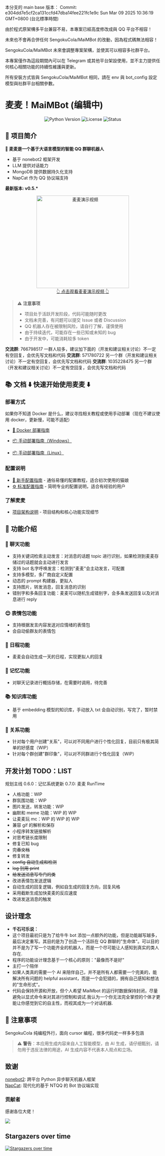 本分支的 main base 版本：
Commit: e304dd7e5cf2ca131ccfd47dba14fee221fc1e9c
Sun Mar 09 2025 10:36:19 GMT+0800 (台北標準時間)

由於程式原架構多平台兼容不易，本專案已經高度修改成與 QQ 平台不相容！

未來也不會再合併任何 SengokuCola/MaiMBot 的改動，因為程式碼無法相容！

SengokuCola/MaiMBot 未來會調整專案架構，並使其可以相容多社群平台。

本專案僅作為這段期間內可以在 Telegram 或其他平台架設使用，並不主力提供任何核心相關功能的持續性維護與更新。

所有安裝方式皆與 SengokuCola/MaiMBot 相同，請在 env 與 bot_config 設定模型與社群平台相關參數。

# 麦麦！MaiMBot (编辑中)

<div align="center">

![Python Version](https://img.shields.io/badge/Python-3.x-blue)
![License](https://img.shields.io/github/license/SengokuCola/MaiMBot)
![Status](https://img.shields.io/badge/状态-开发中-yellow)

</div>

## 📝 项目简介

**🍔 麦麦是一个基于大语言模型的智能 QQ 群聊机器人**

- 基于 nonebot2 框架开发
- LLM 提供对话能力
- MongoDB 提供数据持久化支持
- NapCat 作为 QQ 协议端支持

**最新版本: v0.5.\***

<div align="center">
<a href="https://www.bilibili.com/video/BV1amAneGE3P" target="_blank">
    <img src="docs/video.png" width="300" alt="麦麦演示视频">
    <br>
    👆 点击观看麦麦演示视频 👆

</a>
</div>

> ⚠️ **注意事项**
>
> - 项目处于活跃开发阶段，代码可能随时更改
> - 文档未完善，有问题可以提交 Issue 或者 Discussion
> - QQ 机器人存在被限制风险，请自行了解，谨慎使用
> - 由于持续迭代，可能存在一些已知或未知的 bug
> - 由于开发中，可能消耗较多 token

**交流群**: 766798517 一群人较多，建议加下面的（开发和建议相关讨论）不一定有空回复，会优先写文档和代码
**交流群**: 571780722 另一个群（开发和建议相关讨论）不一定有空回复，会优先写文档和代码
**交流群**: 1035228475 另一个群（开发和建议相关讨论）不一定有空回复，会优先写文档和代码

##

<div align="left">
<h2>📚 文档        ⬇️ 快速开始使用麦麦 ⬇️</h2>
</div>

### 部署方式

如果你不知道 Docker 是什么，建议寻找相关教程或使用手动部署（现在不建议使用 docker，更新慢，可能不适配）

- [🐳 Docker 部署指南](docs/docker_deploy.md)

- [📦 手动部署指南（Windows）](docs/manual_deploy_windows.md)

- [📦 手动部署指南（Linux）](docs/manual_deploy_linux.md)

### 配置说明

- [🎀 新手配置指南](docs/installation_cute.md) - 通俗易懂的配置教程，适合初次使用的猫娘
- [⚙️ 标准配置指南](docs/installation_standard.md) - 简明专业的配置说明，适合有经验的用户

<div align="left">
<h3>了解麦麦 </h3>
</div>

- [项目架构说明](docs/doc1.md) - 项目结构和核心功能实现细节

## 🎯 功能介绍

### 💬 聊天功能

- 支持关键词检索主动发言：对消息的话题 topic 进行识别，如果检测到麦麦存储过的话题就会主动进行发言
- 支持 bot 名字呼唤发言：检测到"麦麦"会主动发言，可配置
- 支持多模型，多厂商自定义配置
- 动态的 prompt 构建器，更拟人
- 支持图片，转发消息，回复消息的识别
- 错别字和多条回复功能：麦麦可以随机生成错别字，会多条发送回复以及对消息进行 reply

### 😊 表情包功能

- 支持根据发言内容发送对应情绪的表情包
- 会自动偷群友的表情包

### 📅 日程功能

- 麦麦会自动生成一天的日程，实现更拟人的回复

### 🧠 记忆功能

- 对聊天记录进行概括存储，在需要时调用，待完善

### 📚 知识库功能

- 基于 embedding 模型的知识库，手动放入 txt 会自动识别，写完了，暂时禁用

### 👥 关系功能

- 针对每个用户创建"关系"，可以对不同用户进行个性化回复，目前只有极其简单的好感度（WIP）
- 针对每个群创建"群印象"，可以对不同群进行个性化回复（WIP）

## 开发计划 TODO：LIST

规划主线
0.6.0：记忆系统更新
0.7.0: 麦麦 RunTime

- 人格功能：WIP
- 群氛围功能：WIP
- 图片发送，转发功能：WIP
- 幽默和 meme 功能：WIP 的 WIP
- 让麦麦玩 mc：WIP 的 WIP 的 WIP
- 兼容 gif 的解析和保存
- 小程序转发链接解析
- 对思考链长度限制
- 修复已知 bug
- ~~完善文档~~
- 修复转发
- ~~config 自动生成和检测~~
- ~~log 别用 print~~
- ~~给发送消息写专门的类~~
- 改进表情包发送逻辑
- 自动生成的回复逻辑，例如自生成的回复方向，回复风格
- 采用截断生成加快麦麦的反应速度
- 改进发送消息的触发

## 设计理念

- **千石可乐说：**
- 这个项目最初只是为了给牛牛 bot 添加一点额外的功能，但是功能越写越多，最后决定重写。其目的是为了创造一个活跃在 QQ 群聊的"生命体"。可以目的并不是为了写一个功能齐全的机器人，而是一个尽可能让人感知到真实的类人存在.
- 程序的功能设计理念基于一个核心的原则："最像而不是好"
- 主打一个陪伴
- 如果人类真的需要一个 AI 来陪伴自己，并不是所有人都需要一个完美的，能解决所有问题的 helpful assistant，而是一个会犯错的，拥有自己感知和想法的"生命形式"。
- 代码会保持开源和开放，但个人希望 MaiMbot 的运行时数据保持封闭，尽量避免以显式命令来对其进行控制和调试.我认为一个你无法完全掌控的个体才更能让你感觉到它的自主性，而视其成为一个对话机器.

## 📌 注意事项

SengokuCola 纯编程外行，面向 cursor 编程，很多代码史一样多多包涵

> ⚠️ **警告**：本应用生成内容来自人工智能模型，由 AI 生成，请仔细甄别，请勿用于违反法律的用途，AI 生成内容不代表本人观点和立场。

## 致谢

[nonebot2](https://github.com/nonebot/nonebot2): 跨平台 Python 异步聊天机器人框架  
[NapCat](https://github.com/NapNeko/NapCatQQ): 现代化的基于 NTQQ 的 Bot 协议端实现

### 贡献者

感谢各位大佬！

<a href="https://github.com/SengokuCola/MaiMBot/graphs/contributors">
  <img src="https://contrib.rocks/image?repo=SengokuCola/MaiMBot&time=true" />
</a>

## Stargazers over time

[![Stargazers over time](https://starchart.cc/SengokuCola/MaiMBot.svg?variant=adaptive)](https://starchart.cc/SengokuCola/MaiMBot)
